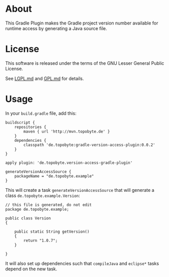 # About

This Gradle Plugin makes the Gradle project version number available
for runtime access by generating a Java source file.

# License

This software is released under the terms of the GNU Lesser General Public
License.

See  [LGPL.md](LGPL.md) and [GPL.md](GPL.md) for details.

# Usage

In your `build.gradle` file, add this:

    buildscript {
        repositories {
            maven { url 'http://mvn.topobyte.de' }
        }
        dependencies {
            classpath 'de.topobyte:gradle-version-access-plugin:0.0.2'
        }
    }

    apply plugin: 'de.topobyte.version-access-gradle-plugin'

    generateVersionAccessSource {
        packageName = "de.topobyte.example"
    }

This will create a task `generateVersionAccessSource` that will generate
a class `de.topobyte.example.Version`:

    // this file is generated, do not edit
    package de.topobyte.example;

    public class Version
    {

        public static String getVersion()
        {
            return "1.0.7";
        }

    }

It will also set up dependencies such that `compileJava` and `eclipse*`
tasks depend on the new task.
